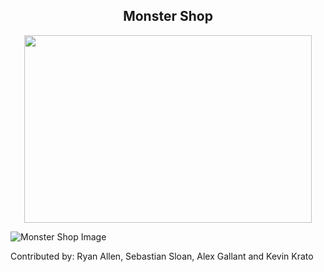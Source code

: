 <h2 align="center">Monster Shop</h2>

<p align="center">
  <img width="460" height="300" src="https://encrypted-tbn0.gstatic.com/images?q=tbn:ANd9GcT4Ezv_1ycTfL2MBBkDBYvQY0minotK04J7DQlLc59uIEFtebKiJw&s">
</p>

![Monster Shop Image](https://encrypted-tbn0.gstatic.com/images?q=tbn:ANd9GcT4Ezv_1ycTfL2MBBkDBYvQY0minotK04J7DQlLc59uIEFtebKiJw&s)

Contributed by: Ryan Allen, Sebastian Sloan, Alex Gallant and Kevin Krato




